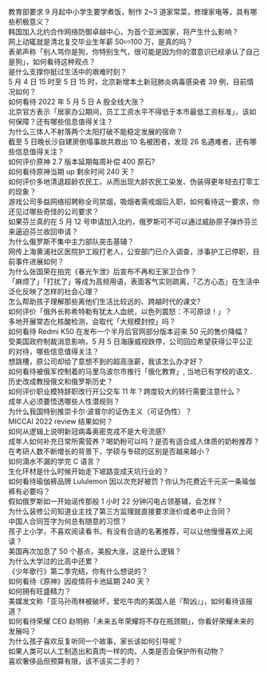 教育部要求 9 月起中小学生要学煮饭，制作 2~3 道家常菜，修理家电等，具有哪些积极意义？  
韩国加入北约合作网络防御卓越中心，为首个亚洲国家，将产生什么影响？  
网上动辄就是清北复交毕业生年薪 50∽100 万，是真的吗？  
表弟声称「别人骂你是狗，你特别生气，很可能是因为你的潜意识已经承认了自己是狗」，如何看待这种观点？  
是什么支撑你挺过生活中的艰难时刻？  
5 月 4 日 15 时至 5 日 15 时，北京新增本土新冠肺炎病毒感染者 39 例，目前情况如何？  
如何看待 2022 年 5 月 5 日 A 股全线大涨？  
北京官方表示「居家办公期间，员工工资水平不得低于本市最低工资标准」，该如何保障？还有哪些信息值得关注？  
为什么三体人不射落两个太阳打破不能稳定发展的宿命？  
截至 5 日晚长沙自建房倒塌事故共救出 10 名被困者，发现 26 名遇难者，还有哪些信息值得关注？  
如何评价原神 2.7 版本延期每周补偿 400 原石?  
如何看待原神当期 up 剩余时间 240 天？  
如何评价多地清退超龄农民工，从而出现大龄农民工染发、伪装得更年轻去打零工的现象？  
游戏公司多益网络招聘称全司禁烟，吸烟者需戒烟后入职，如何看待这一要求，你还见过哪些奇怪的公司要求？  
如果芬兰真的在 5 月 12 号申请加入北约，俄罗斯可不可以通过威胁原子弹炸芬兰来逼迫芬兰收回申请？  
为什么俄罗斯不集中主力部队突击基辅？  
网传上海黄浦社区医院护工殴打老人，公安部门已介入调查，涉事护工已停职，目前事件进展如何？  
为什么张国荣在拍完《春光乍泄》后宣布不再和王家卫合作？  
「麻烦了」「打扰了」等成为高频用语，表面客气实则疏离，「乙方心态」在生活中泛化反映了怎样的社会心理？  
怎么帮助孩子理解那些离他们生活比较远的、跨越时代的课文?  
如何评价「俄外长称希特勒有犹太人血统，以色列震怒：不可原谅！」？  
多地开展常态化核酸检测，会取代「大规模封控」吗？  
如何看待 Redmi K50 在发布一个半月后官网部分版本迎来 50 元的售价降幅？  
受美国政府制裁消息影响，5 月 5 日海康威视跌停，公司回应希望获得公平公正的对待，哪些信息值得关注？  
想跳槽，原公司却给了意想不到的超高涨薪，我该怎么办才好？  
如何看待被俄军控制着的马里乌波尔市推行「俄化教育」, 当地已有学校的语文、历史改成教授俄文和俄罗斯历史？  
如何评价职业模特辞职改行开公交车 11 年？跨度较大的转行需要注意什么？  
成年人必须要悟透哪些人性潜规则？  
为什么我国特别推崇卡尔·波普尔的证伪主义（可证伪性）？  
MICCAI 2022 review 结果如何？  
如何从逻辑上说明新冠病毒奥密克戎不是大号流感?  
成年人如何补充日常所需营养？喝奶粉可以吗？是否有适合成人体质的奶粉推荐？  
在考研人数不断增长的背景下，学硕与专硕的区别是否越来越小？  
如何滴水不漏的学完 C 语言？  
生化环材是什么时候开始走下坡路变成天坑行业的？  
如何看待瑜伽裤品牌 Lululemon 因以次充好被罚？你认为花费近千元买一条瑜伽裤有必要吗？  
假如俄罗斯如一开始谣传那般 1 小时 22 分钟闪电占领基辅，会怎样？  
为什么装修公司知道业主找了第三方监理就直接要求涨价或者中止合同？  
中国人合同签字为何总有随意的习惯？  
孩子上小学，不喜欢阅读看书，有没有合适的名著推荐，可以让他慢慢喜欢上阅读？  
美国再次加息了 50 个基点，美股大涨，这是什么逻辑？  
为什么大学过的比高中还累？  
《少年歌行》第二季完结，你有什么想说的？  
如何看待《原神》因疫情将卡池延期 240 天？  
如何拥有旺盛精力？  
美媒发文称「亚马孙雨林被破坏，爱吃牛肉的美国人是『帮凶』」，如何看待该报道？  
如何看待荣耀 CEO 赵明称「未来五年荣耀将不存在瓶颈期」，你看好荣耀未来的发展吗？  
为什么孩子喜欢反复听同一个故事，家长该如何引导呢？  
如果人类可以人工制造出和真肉一样的肉，人类是否会保护所有动物？  
喜欢奢侈品但预算有限，该不该买二手的？  
